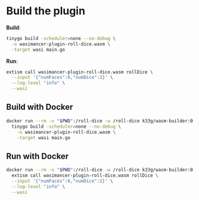 # Build the plugin

**Build**:
```bash
tinygo build -scheduler=none --no-debug \
  -o wasimancer-plugin-roll-dice.wasm \
  -target wasi main.go
```

**Run**:
```bash
extism call wasimancer-plugin-roll-dice.wasm rollDice \
  --input '{"numFaces":6,"numDice":2}' \
  --log-level "info" \
  --wasi
```

## Build with Docker

```bash
docker run --rm -v "$PWD":/roll-dice -w /roll-dice k33g/wasm-builder:0.0.1 \
  tinygo build -scheduler=none --no-debug \
    -o wasimancer-plugin-roll-dice.wasm \
    -target wasi main.go
```

## Run with Docker

```bash
docker run --rm -v "$PWD":/roll-dice -w /roll-dice k33g/wasm-builder:0.0.1 \
  extism call wasimancer-plugin-roll-dice.wasm rollDice \
  --input '{"numFaces":6,"numDice":2}' \
  --log-level "info" \
  --wasi
```